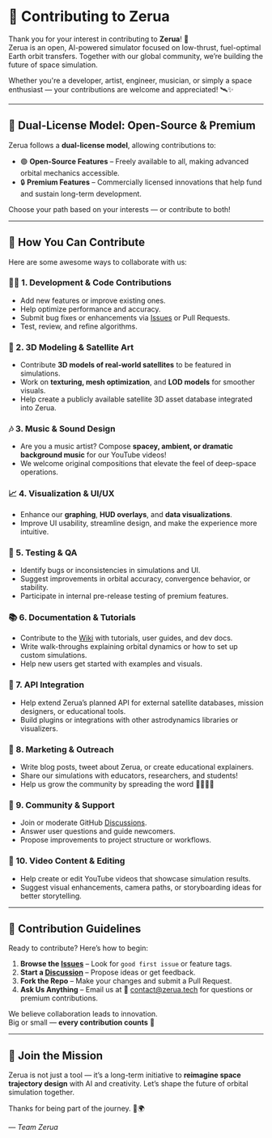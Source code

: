 # 🌌 Contributing to Zerua

Thank you for your interest in contributing to **Zerua**! 🚀  
Zerua is an open, AI-powered simulator focused on low-thrust, fuel-optimal Earth orbit transfers. Together with our global community, we’re building the future of space simulation.

Whether you're a developer, artist, engineer, musician, or simply a space enthusiast — your contributions are welcome and appreciated! 🛰️✨

---

## 🔀 Dual-License Model: Open-Source & Premium

Zerua follows a **dual-license model**, allowing contributions to:

- 🟢 **Open-Source Features** – Freely available to all, making advanced orbital mechanics accessible.
- 🔒 **Premium Features** – Commercially licensed innovations that help fund and sustain long-term development.

Choose your path based on your interests — or contribute to both!

---

## 🌟 How You Can Contribute

Here are some awesome ways to collaborate with us:

### 👨‍💻 1. Development & Code Contributions
- Add new features or improve existing ones.
- Help optimize performance and accuracy.
- Submit bug fixes or enhancements via [Issues](https://github.com/abolfazlshirazi/zerua/issues) or Pull Requests.
- Test, review, and refine algorithms.

### 🎨 2. 3D Modeling & Satellite Art
- Contribute **3D models of real-world satellites** to be featured in simulations.
- Work on **texturing, mesh optimization**, and **LOD models** for smoother visuals.
- Help create a publicly available satellite 3D asset database integrated into Zerua.

### 🎶 3. Music & Sound Design
- Are you a music artist? Compose **spacey, ambient, or dramatic background music** for our YouTube videos!
- We welcome original compositions that elevate the feel of deep-space operations.

### 📈 4. Visualization & UI/UX
- Enhance our **graphing**, **HUD overlays**, and **data visualizations**.
- Improve UI usability, streamline design, and make the experience more intuitive.

### 🐛 5. Testing & QA
- Identify bugs or inconsistencies in simulations and UI.
- Suggest improvements in orbital accuracy, convergence behavior, or stability.
- Participate in internal pre-release testing of premium features.

### 📚 6. Documentation & Tutorials
- Contribute to the [Wiki](https://github.com/abolfazlshirazi/zerua/wiki) with tutorials, user guides, and dev docs.
- Write walk-throughs explaining orbital dynamics or how to set up custom simulations.
- Help new users get started with examples and visuals.

### 📡 7. API Integration
- Help extend Zerua’s planned API for external satellite databases, mission designers, or educational tools.
- Build plugins or integrations with other astrodynamics libraries or visualizers.

### 📢 8. Marketing & Outreach
- Write blog posts, tweet about Zerua, or create educational explainers.
- Share our simulations with educators, researchers, and students!
- Help us grow the community by spreading the word 👩‍🚀👨‍🚀

### 🤝 9. Community & Support
- Join or moderate GitHub [Discussions](https://github.com/abolfazlshirazi/zerua/discussions).
- Answer user questions and guide newcomers.
- Propose improvements to project structure or workflows.

### 🎥 10. Video Content & Editing
- Help create or edit YouTube videos that showcase simulation results.
- Suggest visual enhancements, camera paths, or storyboarding ideas for better storytelling.

---

## 📁 Contribution Guidelines

Ready to contribute? Here’s how to begin:

1. **Browse the [Issues](https://github.com/abolfazlshirazi/zerua/issues)** – Look for `good first issue` or feature tags.
2. **Start a [Discussion](https://github.com/abolfazlshirazi/zerua/discussions)** – Propose ideas or get feedback.
3. **Fork the Repo** – Make your changes and submit a Pull Request.
4. **Ask Us Anything** – Email us at 📩 contact@zerua.tech for questions or premium contributions.

We believe collaboration leads to innovation.  
Big or small — **every contribution counts** 💙

---

## 🙌 Join the Mission

Zerua is not just a tool — it’s a long-term initiative to **reimagine space trajectory design** with AI and creativity. Let’s shape the future of orbital simulation together.

Thanks for being part of the journey. 🚀🌍

—
*Team Zerua*
